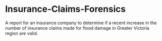 # Insurance-Claims-Forensics
A report for an insurance company to determine if a recent increase in the number of insurance claims made for flood damage in Greater Victoria region are valid.
